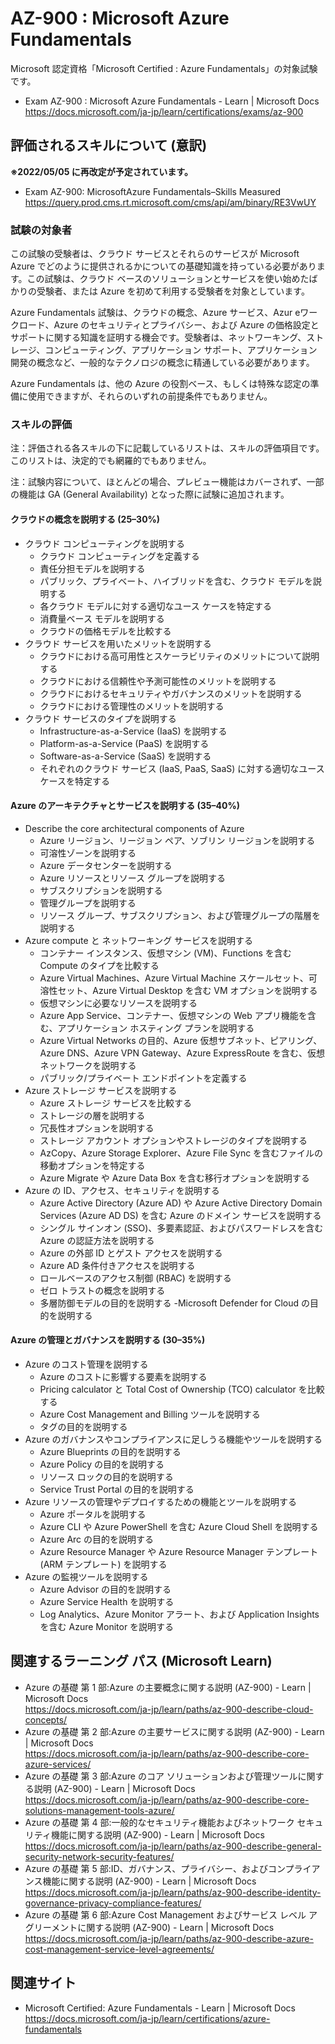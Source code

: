 # AZ-900 : Microsoft Azure Fundamentals
Microsoft 認定資格「Microsoft Certified : Azure Fundamentals」の対象試験です。
- Exam AZ-900 : Microsoft Azure Fundamentals - Learn | Microsoft Docs  
https://docs.microsoft.com/ja-jp/learn/certifications/exams/az-900

## 評価されるスキルについて (意訳)
**※2022/05/05 に再改定が予定されています。**
- Exam AZ-900: MicrosoftAzure Fundamentals–Skills Measured  
https://query.prod.cms.rt.microsoft.com/cms/api/am/binary/RE3VwUY

### 試験の対象者
この試験の受験者は、クラウド サービスとそれらのサービスが Microsoft Azure でどのように提供されるかについての基礎知識を持っている必要があります。この試験は、クラウド ベースのソリューションとサービスを使い始めたばかりの受験者、または Azure を初めて利用する受験者を対象としています。

Azure Fundamentals 試験は、クラウドの概念、Azure サービス、Azur eワークロード、Azure のセキュリティとプライバシー、および Azure の価格設定とサポートに関する知識を証明する機会です。受験者は、ネットワーキング、ストレージ、コンピューティング、アプリケーション サポート、アプリケーション開発の概念など、一般的なテクノロジの概念に精通している必要があります。

Azure Fundamentals は、他の Azure の役割ベース、もしくは特殊な認定の準備に使用できますが、それらのいずれの前提条件でもありません。

### スキルの評価
注：評価される各スキルの下に記載しているリストは、スキルの評価項目です。このリストは、決定的でも網羅的でもありません。

注：試験内容について、ほとんどの場合、プレビュー機能はカバーされず、一部の機能は GA (General Availability) となった際に試験に追加されます。

#### クラウドの概念を説明する (25–30%)
- クラウド コンピューティングを説明する
  - クラウド コンピューティングを定義する
  - 責任分担モデルを説明する
  - パブリック、プライベート、ハイブリッドを含む、クラウド モデルを説明する
  - 各クラウド モデルに対する適切なユース ケースを特定する
  - 消費量ベース モデルを説明する
  - クラウドの価格モデルを比較する
- クラウド サービスを用いたメリットを説明する
  - クラウドにおける高可用性とスケーラビリティのメリットについて説明する
  - クラウドにおける信頼性や予測可能性のメリットを説明する
  - クラウドにおけるセキュリティやガバナンスのメリットを説明する
  - クラウドにおける管理性のメリットを説明する
- クラウド サービスのタイプを説明する
  - Infrastructure-as-a-Service (IaaS) を説明する
  - Platform-as-a-Service (PaaS) を説明する
  - Software-as-a-Service (SaaS) を説明する
  - それぞれのクラウド サービス (IaaS, PaaS, SaaS) に対する適切なユース ケースを特定する
#### Azure のアーキテクチャとサービスを説明する (35–40%)
- Describe the core architectural components of Azure
  - Azure リージョン、リージョン ペア、ソブリン リージョンを説明する
  - 可溶性ゾーンを説明する
  - Azure データセンターを説明する
  - Azure リソースとリソース グループを説明する
  - サブスクリプションを説明する
  - 管理グループを説明する
  - リソース グループ、サブスクリプション、および管理グループの階層を説明する
- Azure compute と ネットワーキング サービスを説明する
  - コンテナー インスタンス、仮想マシン (VM)、Functions を含む Compute のタイプを比較する
  - Azure Virtual Machines、Azure Virtual Machine スケールセット、可溶性セット、Azure Virtual Desktop を含む VM オプションを説明する
  - 仮想マシンに必要なリソースを説明する
  - Azure App Service、コンテナー、仮想マシンの Web アプリ機能を含む、アプリケーション ホスティング プランを説明する
  - Azure Virtual Networks の目的、Azure 仮想サブネット、ピアリング、Azure DNS、Azure VPN Gateway、Azure ExpressRoute を含む、仮想ネットワークを説明する
  - パブリック/プライベート エンドポイントを定義する
- Azure ストレージ サービスを説明する
  - Azure ストレージ サービスを比較する
  - ストレージの層を説明する
  - 冗長性オプションを説明する
  - ストレージ アカウント オプションやストレージのタイプを説明する
  - AzCopy、Azure Storage Explorer、Azure File Sync を含むファイルの移動オプションを特定する
  - Azure Migrate や Azure Data Box を含む移行オプションを説明する
- Azure の ID、アクセス、セキュリティを説明する
  - Azure Active Directory (Azure AD) や Azure Active Directory Domain Services (Azure AD DS) を含む Azure のドメイン サービスを説明する
  - シングル サインオン (SSO)、多要素認証、およびパスワードレスを含む Azure の認証方法を説明する
  - Azure の外部 ID とゲスト アクセスを説明する
  - Azure AD 条件付きアクセスを説明する
  - ロールベースのアクセス制御 (RBAC) を説明する
  - ゼロ トラストの概念を説明する
  - 多層防御モデルの目的を説明する
  -Microsoft Defender for Cloud の目的を説明する
#### Azure の管理とガバナンスを説明する (30–35%)
- Azure のコスト管理を説明する
  - Azure のコストに影響する要素を説明する
  - Pricing calculator と Total Cost of Ownership (TCO) calculator を比較する
  - Azure Cost Management and Billing ツールを説明する
  - タグの目的を説明する
- Azure のガバナンスやコンプライアンスに足しうる機能やツールを説明する
  - Azure Blueprints の目的を説明する
  - Azure Policy の目的を説明する
  - リソース ロックの目的を説明する
  - Service Trust Portal の目的を説明する
- Azure リソースの管理やデプロイするための機能とツールを説明する
  - Azure ポータルを説明する
  - Azure CLI や Azure PowerShell を含む Azure Cloud Shell を説明する
  - Azure Arc の目的を説明する
  - Azure Resource Manager や Azure Resource Manager テンプレート (ARM テンプレート) を説明する
- Azure の監視ツールを説明する
  - Azure Advisor の目的を説明する
  - Azure Service Health を説明する
  - Log Analytics、Azure Monitor アラート、および Application Insights を含む Azure Monitor を説明する

## 関連するラーニング パス (Microsoft Learn)
- Azure の基礎 第 1 部:Azure の主要概念に関する説明 (AZ-900) - Learn | Microsoft Docs  
https://docs.microsoft.com/ja-jp/learn/paths/az-900-describe-cloud-concepts/
- Azure の基礎 第 2 部:Azure の主要サービスに関する説明 (AZ-900) - Learn | Microsoft Docs  
https://docs.microsoft.com/ja-jp/learn/paths/az-900-describe-core-azure-services/
- Azure の基礎 第 3 部:Azure のコア ソリューションおよび管理ツールに関する説明 (AZ-900) - Learn | Microsoft Docs  
https://docs.microsoft.com/ja-jp/learn/paths/az-900-describe-core-solutions-management-tools-azure/
- Azure の基礎 第 4 部:一般的なセキュリティ機能およびネットワーク セキュリティ機能に関する説明 (AZ-900) - Learn | Microsoft Docs  
https://docs.microsoft.com/ja-jp/learn/paths/az-900-describe-general-security-network-security-features/
- Azure の基礎 第 5 部:ID、ガバナンス、プライバシー、およびコンプライアンス機能に関する説明 (AZ-900) - Learn | Microsoft Docs
https://docs.microsoft.com/ja-jp/learn/paths/az-900-describe-identity-governance-privacy-compliance-features/
- Azure の基礎 第 6 部:Azure Cost Management およびサービス レベル アグリーメントに関する説明 (AZ-900) - Learn | Microsoft Docs  
https://docs.microsoft.com/ja-jp/learn/paths/az-900-describe-azure-cost-management-service-level-agreements/

## 関連サイト
- Microsoft Certified: Azure Fundamentals - Learn | Microsoft Docs  
https://docs.microsoft.com/ja-jp/learn/certifications/azure-fundamentals
